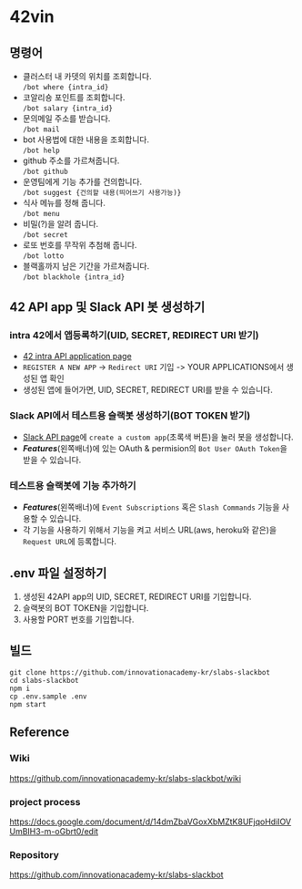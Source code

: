 # 42vin
## 명령어
- 클러스터 내 카뎃의 위치를 조회합니다.  
  `/bot where {intra_id}`
- 코알리숑 포인트를 조회합니다.  
  `/bot salary {intra_id}`
- 문의메일 주소를 받습니다.  
  `/bot mail`
- bot 사용법에 대한 내용을 조회합니다.  
  `/bot help`
- github 주소를 가르쳐줍니다.  
  `/bot github`
- 운영팀에게 기능 추가를 건의합니다.  
  `/bot suggest {건의할 내용(띄어쓰기 사용가능)}`
- 식사 메뉴를 정해 줍니다.  
  `/bot menu`
- 비밀(?)을 알려 줍니다.  
  `/bot secret`
- 로또 번호를 무작위 추첨해 줍니다.  
  `/bot lotto`  
- 블랙홀까지 남은 기간을 가르쳐줍니다.  
  `/bot blackhole {intra_id}`  

## 42 API app 및 Slack API 봇 생성하기
### intra 42에서 앱등록하기(UID, SECRET, REDIRECT URI 받기)
  - [42 intra API application page](https://profile.intra.42.fr/oauth/applications)
  - `REGISTER A NEW APP` -> `Redirect URI` 기입 -> YOUR APPLICATIONS에서 생성된 앱 확인
  - 생성된 앱에 들어가면, UID, SECRET, REDIRECT URI를 받을 수 있습니다.
### Slack API에서 테스트용 슬랙봇 생성하기(BOT TOKEN 받기)
  - [Slack API page](https://api.slack.com)에 `create a custom app`(초록색 버튼)을 눌러 봇을 생성합니다.
  - ***Features***(왼쪽배너)에 있는 OAuth & permision의 `Bot User OAuth Token`을 받을 수 있습니다.
### 테스트용 슬랙봇에 기능 추가하기
  - ***Features***(왼쪽배너)에 `Event Subscriptions` 혹은 `Slash Commands` 기능을 사용할 수 있습니다.
  - 각 기능을 사용하기 위해서 기능을 켜고 서비스 URL(aws, heroku와 같은)을 `Request URL`에 등록합니다.

## .env 파일 설정하기
  1. 생성된 42API app의 UID, SECRET, REDIRECT URI를 기입합니다.
  2. 슬랙봇의 BOT TOKEN을 기입합니다.
  3. 사용할 PORT 번호를 기입합니다.

## 빌드
```shell
git clone https://github.com/innovationacademy-kr/slabs-slackbot
cd slabs-slackbot
npm i
cp .env.sample .env
npm start
```

## Reference
### Wiki
https://github.com/innovationacademy-kr/slabs-slackbot/wiki
### project process
https://docs.google.com/document/d/14dmZbaVGoxXbMZtK8UFjqoHdiIOVUmBIH3-m-oGbrt0/edit
### Repository
https://github.com/innovationacademy-kr/slabs-slackbot
